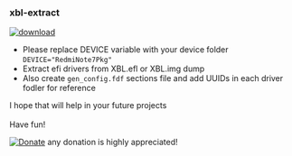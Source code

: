 ### xbl-extract

[![download](https://img.shields.io/github/downloads/serdeliuk/xbl-extract/total)](https://github.com/serdeliuk/xbl-extract/releases/download/1/xbl-extract.sh.zip)

- Please replace DEVICE variable with your device folder `DEVICE="RedmiNote7Pkg"`
- Extract efi drivers from XBL.efl or XBL.img dump
- Also create `gen_config.fdf` sections file and add UUIDs in each driver fodler for reference


I hope that will help in your future projects<br><br>
Have fun!

[![Donate](https://img.shields.io/badge/Donate-PayPal-green.svg)](https://paypal.me/serdeliuk) any donation is highly appreciated!
